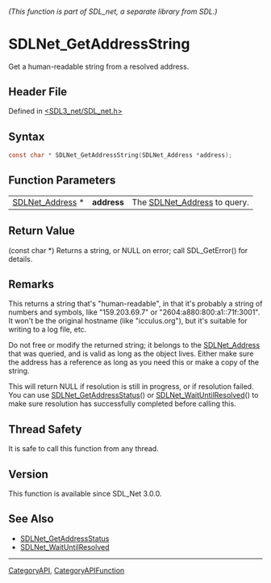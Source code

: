 ###### (This function is part of SDL_net, a separate library from SDL.)
# SDLNet_GetAddressString

Get a human-readable string from a resolved address.

## Header File

Defined in [<SDL3_net/SDL_net.h>](https://github.com/libsdl-org/SDL_net/blob/main/include/SDL3_net/SDL_net.h)

## Syntax

```c
const char * SDLNet_GetAddressString(SDLNet_Address *address);
```

## Function Parameters

|                                    |             |                                                |
| ---------------------------------- | ----------- | ---------------------------------------------- |
| [SDLNet_Address](SDLNet_Address) * | **address** | The [SDLNet_Address](SDLNet_Address) to query. |

## Return Value

(const char *) Returns a string, or NULL on error; call SDL_GetError() for
details.

## Remarks

This returns a string that's "human-readable", in that it's probably a
string of numbers and symbols, like "159.203.69.7" or
"2604:a880:800:a1::71f:3001". It won't be the original hostname (like
"icculus.org"), but it's suitable for writing to a log file, etc.

Do not free or modify the returned string; it belongs to the
[SDLNet_Address](SDLNet_Address) that was queried, and is valid as long as
the object lives. Either make sure the address has a reference as long as
you need this or make a copy of the string.

This will return NULL if resolution is still in progress, or if resolution
failed. You can use [SDLNet_GetAddressStatus](SDLNet_GetAddressStatus)() or
[SDLNet_WaitUntilResolved](SDLNet_WaitUntilResolved)() to make sure
resolution has successfully completed before calling this.

## Thread Safety

It is safe to call this function from any thread.

## Version

This function is available since SDL_Net 3.0.0.

## See Also

- [SDLNet_GetAddressStatus](SDLNet_GetAddressStatus)
- [SDLNet_WaitUntilResolved](SDLNet_WaitUntilResolved)

----
[CategoryAPI](CategoryAPI), [CategoryAPIFunction](CategoryAPIFunction)

